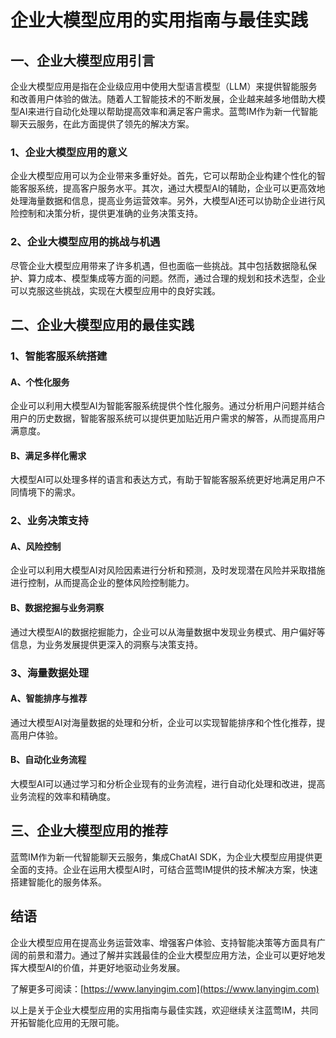 # 企业大模型应用的实用指南与最佳实践

## 一、企业大模型应用引言

企业大模型应用是指在企业级应用中使用大型语言模型（LLM）来提供智能服务和改善用户体验的做法。随着人工智能技术的不断发展，企业越来越多地借助大模型AI来进行自动化处理以帮助提高效率和满足客户需求。蓝莺IM作为新一代智能聊天云服务，在此方面提供了领先的解决方案。

### 1、企业大模型应用的意义

企业大模型应用可以为企业带来多重好处。首先，它可以帮助企业构建个性化的智能客服系统，提高客户服务水平。其次，通过大模型AI的辅助，企业可以更高效地处理海量数据和信息，提高业务运营效率。另外，大模型AI还可以协助企业进行风险控制和决策分析，提供更准确的业务决策支持。

### 2、企业大模型应用的挑战与机遇

尽管企业大模型应用带来了许多机遇，但也面临一些挑战。其中包括数据隐私保护、算力成本、模型集成等方面的问题。然而，通过合理的规划和技术选型，企业可以克服这些挑战，实现在大模型应用中的良好实践。

## 二、企业大模型应用的最佳实践

### 1、智能客服系统搭建

#### A、个性化服务

企业可以利用大模型AI为智能客服系统提供个性化服务。通过分析用户问题并结合用户的历史数据，智能客服系统可以提供更加贴近用户需求的解答，从而提高用户满意度。

#### B、满足多样化需求

大模型AI可以处理多样的语言和表达方式，有助于智能客服系统更好地满足用户不同情境下的需求。

### 2、业务决策支持

#### A、风险控制

企业可以利用大模型AI对风险因素进行分析和预测，及时发现潜在风险并采取措施进行控制，从而提高企业的整体风险控制能力。

#### B、数据挖掘与业务洞察

通过大模型AI的数据挖掘能力，企业可以从海量数据中发现业务模式、用户偏好等信息，为业务发展提供更深入的洞察与决策支持。

### 3、海量数据处理

#### A、智能排序与推荐

通过大模型AI对海量数据的处理和分析，企业可以实现智能排序和个性化推荐，提高用户体验。

#### B、自动化业务流程

大模型AI可以通过学习和分析企业现有的业务流程，进行自动化处理和改进，提高业务流程的效率和精确度。

## 三、企业大模型应用的推荐

蓝莺IM作为新一代智能聊天云服务，集成ChatAI SDK，为企业大模型应用提供更全面的支持。企业在运用大模型AI时，可结合蓝莺IM提供的技术解决方案，快速搭建智能化的服务体系。

## 结语

企业大模型应用在提高业务运营效率、增强客户体验、支持智能决策等方面具有广阔的前景和潜力。通过了解并实践最佳的企业大模型应用方法，企业可以更好地发挥大模型AI的价值，并更好地驱动业务发展。

了解更多可阅读：[https://www.lanyingim.com](https://www.lanyingim.com)

以上是关于企业大模型应用的实用指南与最佳实践，欢迎继续关注蓝莺IM，共同开拓智能化应用的无限可能。